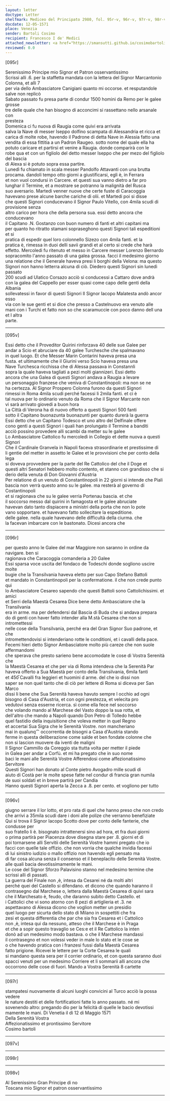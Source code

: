 ```yaml
---
layout: letter
doctype: Letter
shelfmark: Mediceo del Principato 2980, fol. 95r-v, 96r-v, 97r-v, 98r-v
docdate: 12-05-1571
place: Venezia
sender: Bartoli Cosimo
recipient: Francesco I de' Medici
attached_newsletter: <a href="https://smansutti.github.io/cosimobartoli/texts/3081_020/">3081_020</a>
reviewed: 0.0
---
```


[095r]  
  
  
Serenissimo Principe mio Signor et Patron osservantissimo  
Scrissi alli .6. per la staffetta mandata con la lettera del Signor Marcantonio Colonna, et alli 7  
per via dello Ambasciatore Canigiani quanto mi occorse. et resputandole salve non replicò  
Sabato passato fu presa parte di condur 1500 homini da Remo per le galee grosse  
tre delle quale che han bisogno di acconcimi si rassettano nello arsanale con  
presteza  
Domenica ci fu nuova di Raugia come quivi era arrivata  
salva la Nave di messer Iseppo dolfino scampata di Alessandria et ricca et  
carica di molte robe, havendo il Padrone di detta Nave in Alessia fatto una  
vendita di essa fittitia a un Padron Raugeo. sotto nome del quale ella ha  
potuto caricare et partirsi et venire a Raugia. donde comparirà con le  
robe qua et con un figliolo del detto messer Iseppo che per mezo del figliolo del bascia  
di Alexa si è potuto sopra essa partire.  
Lunedì fu chiamato in scala messer Pandolfo Attavanti con una brutta  
procama. dandoli tempo otto giorni a giustificarsi, egli è, in Ferrara  
et non vuol condursi in Carcere. et questi sua vanno dietro a far pro  
lunghar il Termine, et a mostrare se potranno la malignità del Rusca  
suo aversario. Martedi venner nuove che certe fuste di Caracoggia  
havevano prese alcune barche cariche di olii. et Martedi poi si disse  
che questi Signori conducevano il Signor Paulo Vitello, con 4mila scudi di provisione senza  
altro carico per hora che della persona sua. essi detto ancora che conducevano  
il Capitano .N. Gostanzo con buon numero di fanti et altri capitani ma  
per quanto ho ritratto stamani sopraseghono questi Signori tali espeditioni et si  
pratica di espedir quel loro colonnello Sizezo con 4mila fanti. et la  
pratica è, rimessa in duoi delli savii grandi et al certo si crede che harà  
effetto. Mercoledi fu ritenuto et messo in Carcere messer Lorenzo Bernardo  
sopracomito l'anno passato di una galea grossa. facci il medesimo giorno  
una relatione che il Generale haveva presi li borghi della Velona: ma questo  
Signori non hanno letterra alcuna di ciò. Diedero questi Signori sin lunedì passato  
200 scudi ad Ulatico Corsazo acciò si conducessi a Cattaro dove andrà  
con la galea del Cappello per esser quasi come capo delle genti della Albania  
sollevatessi in favor di questi Signori Il Signor Iacopo Malatesta andò ancor esso  
via con le sue genti et si dice che presso a Castelnuovo era venuto alle  
mani con i Turchi et fatto non so che scaramuccie con poco danno dell una et l altra  
parte.  
  
---  

[095v]  
  
  
Essi detto che il Proveditor Quirini rinforzava 40 delle sue Galee per  
andar a Scio et abruciare da 40 galee Turchesche che spalmavano  
in quel luogo. Et che Messer Marin Contarini haveva presa una  
fusta. et ultimamente che il Giurini verso Scio haveva presa una  
Nave Turchesca ricchissa che di Alessa passava in Constannli  
sopra la quale haveva tagliati a pezi molti giannizeri. Essi detto  
ancora che una Galea di questi Signori andava a Raugia a levare  
un personaggio franzese che veniva di Constantinopoli: ma non se ne  
ha certezza. Al Signor Prospero Colonna furono da questi Signori  
rimessi in Roma 4mila scudi perché facessi li 2mila fanti. et ci è  
tal nuova per lo ordinario venuto da Roma che il Signor Marcante non  
vi sarà arrivato giovedi a buon hora  
La Città di Verona ha di nuovo offerto a questi Signori 500 fanti  
sotto il Capitano buonazunta buonazunti per quanto durerà la guerra  
Essi detto che un Capitano Todesco et uno altro del Delfinale offere  
cono genti a questi Signori i quali han prolungato il Termine a banditi  
acciò possino provedere alli scambi da metter su le galee  
Lo Ambasciatore Cattolico fu mercoledì in Collegio et dette nuova a questi Signori  
Che il Cardinale Granvela in Napoli faceva strasordinarie et prestissime di  
li gentie del metter in assetto le Galee et le provvisioni che per conto della lega  
si doveva provvedere per la parte del Re Cattolico del che il Doge et  
questi altri Senatori hebbero molto contento, et stanno con grandisso che si  
derio della venuta di Don Giovanni d'Austria  
Per relatione di un venuto di Constantinopoli in 22 giorni si intende che Piali  
bascia non verrà questo anno su le galee. ma resterà al governo di Costantinopoli  
et si ragionava che su le galee verria Portenau bascia. et che  
il soccorso messo dal quirini in famagosta et le galee abruciate  
havevan dato tanto dispiacere a ministri della porta che non lo pote  
vano sopportare. et havevano fatto sollecitare la espeditione.  
delle galee. nella quale havevano delle difficultà della ciurma. che  
la facevan imbarcare con le bastonato. Dicesi ancora che  
  
---  

[096r]  
  
  
per questo anno le Galee del mar Maggiore non saranno in ordine da navigare. ben si  
ragionava che Caracoggia comanderia a 20 Galee  
Essi sparsa voce uscita del fondaco de Todeschi donde sogliono uscire molte  
bugie che la Transilvania haveva eletto per suo Capo Stefano Battoli  
et mandato in Constantinopoli per la confermatione. il che non crede punto qui  
lo Ambasciatore Cesareo sapendo che questi Battoli sono Cattolichissimi. et amici  
et Serri della Maestà Cesarea Dice bene detto Ambasciatore che la Transilvania  
era in arme. ma per defendersi dal Bascia di Buda che si andava prepara  
do di genti con haver fatto intender alla M.stà Cesarea che non si intromettessi  
nelle cose della Transilvania, perché era del Gran Signor Suo padrone, et che  
intromettendovisi si intenderiano rotte le conditioni, et i cavalli della pace.  
Fecemi hieri detto Signor Ambasciatore molto più careze che non suole affermandomi  
che sperava che presto sarieno bene accomodate le cose di Vostra Serenità che  
la Maestà Cesarea et che per via di Roma intendeva che la Serenità Par  
haveva offerto a Sua Maestà per conto della Transilvania, 6mila fanti  
et 450̅ Cavalli fra leggieri et huomini d arme. del che io dissi non  
saper se non quel tanto che di ciò per lettere di Roma si diceva per San Marco  
dissi li bene che Sua Serenità haveva havuto sempre l occhio ad ogni  
bisogno di Casa d'Austria, et con ogni prestezza, et velecita pro  
vedutovi senza esserne ricerca. sì come ella fece nel soccorso  
che volando mando al Marchese del Vasto doppo la sua rotta, et  
dell'altro che mando a Napoli quando Don Petro di Tolledo hebbe  
quel fastidio della inquisitione che voleva metter in quel Regno  
et accertai Sua Sigra che le Serenità Vostre. non mancheriano  
mai in qualunq⁀ occorrentia de bisogni a Casa d'Austria stando  
ferme in questa deliberazione come salde et ben fondate colonne che  
non si lascion muovere da iventi de maligni  
Il Signor Cammillo da Coreggio sta ttutta volta per metter il piede  
in Galea per andar a Corfù. et mi ha pregato che in suo nome  
baci le mani alle Serenità Vostre Afferendosi come affezionatissimo Servitore  
Questi Signori han donato al Conte pietro Avogadro mille scudi di  
aiuto di Costà per le molte spese fatte nel condur di francia gran numila  
de suoi soldati et in breve partirà per Candia  
Hanno questi Signori aperta la Zecca a .8. per cento. et vogliono per tutto  
  
---  

[096v]  
  
  
giugno serrare il lor lotto, et pro rata di quel che hanno preso che non credo  
che arrivi a 35mila scudi dare i doni alle polize che verranno benefiziate  
Qui si trova il Signor Iacopo Scotto dove per conto delle fanterie, che condusse per  
suo fratello li è. bisognato intrattenersi sino ad hora, et fra duoi giorni  
o prima partirà per Piacenza dove disegna stare per .8. giorni et di  
poi tornarsene alli Servitii delle Serenità Vostre hammi pregato che io  
facci con quelle tale offizio. che non vorria che qualche invidia facessi  
di lui sinistro iudizio o mallo offizio non havendo egli pensato ma  
di far cosa alcuna senza il consenso et il beneplacito delle Serenità Vostre.  
alle quali bacia devotissimamente le mani.  
Le cose del Signor Sforzo Palavisino stanno nel medesimo termine che  
scrissi alli dì passati.  
La guerra del Finale non ,è, intesa da Cesarei né da molti altri  
perché quei del Castello si difendano. et dicono che quando haranno il  
contrasegno dal Marchese o, lettera dalla Maestà Cesarea di quivi sara  
che il Marchesato è, feudo, che daranno subito detto Castello. et  
i Cattolici che vi sono atorno con 8 pezi di artiglieria et .3. ne  
aspettavano di Alessa dicono che voglion metter un presidio  
quel luogo per sicurta dello stato di Milano in sospettiti che fra  
zesi et questa differentia che par che sia fra Cesarea et i Cattolico  
non ,è, intesa qui da nessuno, atteso che il Marchese è in Praga  
et che a sopir questo travaglio se Ces:e et il Re Cattolico la inten  
donò ad un medesimo modo bastava. o che il Marchese mandassi  
il contrasegno et non volessi veder in male lo stato et le cose se  
o che havendo pratica con i franzesi fussi dalla Maestà Cesarea  
fatto prigione. Ricevei le lettere per la Corte Cesarea le quali  
si mandano questa sera per il corrier ordinario, et con questa saranno duoi  
spacci venuti per un medesimo Corriere et li sommarii alli ancora che  
occorrono delle cose di fuori. Mando a Vostra Serenità 8 cartette  
  
---  

[097r]  
  
  
stampatesi nuovamente di alcuni luoghi convicini al Turco acciò la possa vedere  
le nature destiti et delle fortificationi fatte lo anno passato. né mi  
sovenendo altro: pregando dio per la felicità di quelle le bacio devotissi  
mamente le mani. Di Venetia il dì 12 di Maggio 1571  
Della Serenità Vostra  
Affezionatissimo et prontissimo Servitore  
Cosimo bartoli  
  
---  

[097v]  
  
  
  
---  

[098r]  
  
  
  
---  

[098v]  
  
  
Al Serenissimo Gran Principe di no  
Toscana mio Signor et patron osservantissimo  
  
---  

